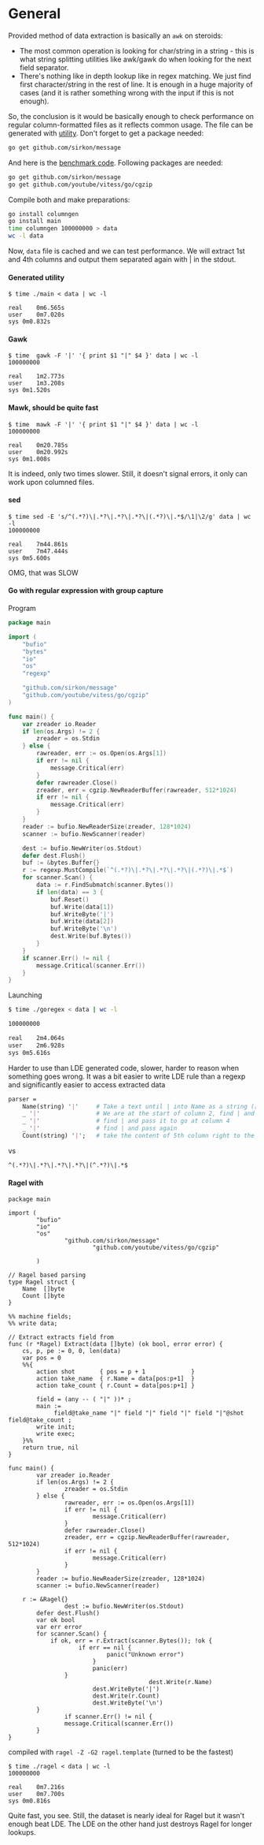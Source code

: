 # General
Provided method of data extraction is basically an `awk` on steroids:
* The most common operation is looking for char/string in a string - this is what string splitting utilities like awk/gawk do when looking for the next field separator.
* There's nothing like in depth lookup like in regex matching. We just find first character/string in the rest of line. It is enough in a huge majority of cases (and it is rather something wrong with the input if this is not enough).

So, the conclusion is it would be basically enough to check performance on regular column-formatted files as it reflects common usage. The file can be generated with [utility](https://github.com/sirkon/ldetool/blob/master/columngen.7z). Don't forget to get a package needed:
```bash
go get github.com/sirkon/message
```
And here is the [benchmark code](https://github.com/sirkon/ldetool/blob/master/benchmarker.7z). Following packages are needed:
```bash
go get github.com/sirkon/message
go get github.com/youtube/vitess/go/cgzip
```
Compile both and make preparations:
```bash
go install columngen
go install main
time columngen 100000000 > data
wc -l data
```
Now, `data` file is cached and we can test performance. We will extract 1st and 4th columns and output them separated again with | in the stdout.

#### Generated utility
```
$ time ./main < data | wc -l

real	0m6.565s
user	0m7.020s
sys	0m0.832s
```
#### Gawk
```
$ time  gawk -F '|' '{ print $1 "|" $4 }' data | wc -l
100000000

real	1m2.773s
user	1m3.208s
sys	0m1.520s
```
#### Mawk, should be quite fast
```
$ time  mawk -F '|' '{ print $1 "|" $4 }' data | wc -l
100000000

real	0m20.785s
user	0m20.992s
sys	0m1.008s
```
It is indeed, only two times slower. Still, it doesn't signal errors, it only can work upon columned files.
#### sed
```
$ time sed -E 's/^(.*?)\|.*?\|.*?\|.*?\|(.*?)\|.*$/\1|\2/g' data | wc -l
100000000

real	7m44.861s
user	7m47.444s
sys	0m5.600s
```
OMG, that was SLOW
#### Go with regular expression with group capture 
Program
```go
package main

import (
	"bufio"
	"bytes"
	"io"
	"os"
	"regexp"

	"github.com/sirkon/message"
	"github.com/youtube/vitess/go/cgzip"
)

func main() {
	var zreader io.Reader
	if len(os.Args) != 2 {
		zreader = os.Stdin
	} else {
		rawreader, err := os.Open(os.Args[1])
		if err != nil {
			message.Critical(err)
		}
		defer rawreader.Close()
		zreader, err = cgzip.NewReaderBuffer(rawreader, 512*1024)
		if err != nil {
			message.Critical(err)
		}
	}
	reader := bufio.NewReaderSize(zreader, 128*1024)
	scanner := bufio.NewScanner(reader)

	dest := bufio.NewWriter(os.Stdout)
	defer dest.Flush()
	buf := &bytes.Buffer{}
	r := regexp.MustCompile(`^(.*?)\|.*?\|.*?\|.*?\|(.*?)\|.*$`)
	for scanner.Scan() {
		data := r.FindSubmatch(scanner.Bytes())
		if len(data) == 3 {
			buf.Reset()
			buf.Write(data[1])
			buf.WriteByte('|')
			buf.Write(data[2])
			buf.WriteByte('\n')
			dest.Write(buf.Bytes())
		}
	}
	if scanner.Err() != nil {
		message.Critical(scanner.Err())
	}
}
```
Launching
```bash
$ time ./goregex < data | wc -l

100000000

real	2m4.064s
user	2m6.928s
sys	0m5.616s
```
Harder to use than LDE generated code, slower, harder to reason when something goes wrong. It was a bit easier to write LDE 
rule than a regexp and significantly easier to access extracted data
```perl
parser =
    Name(string) '|'     # Take a text until | into Name as a string ([]byte, actually), then pass |
    _ '|'                # We are at the start of column 2, find | and pass it
    _ '|'                # find | and pass it to go at column 4
    _ '|'                # find | and pass again
    Count(string) '|';   # take the content of 5th column right to the | and exit
``` 
vs
```
^(.*?)\|.*?\|.*?\|.*?\|(^.*?)\|.*$
```
#### Ragel with

```ragel
package main

import (
        "bufio"
        "io"
        "os"
                "github.com/sirkon/message"
                        "github.com/youtube/vitess/go/cgzip"

        )

// Ragel based parsing
type Ragel struct {
    Name  []byte
    Count []byte
}

%% machine fields;
%% write data;

// Extract extracts field from
func (r *Ragel) Extract(data []byte) (ok bool, error error) {
    cs, p, pe := 0, 0, len(data)
    var pos = 0
    %%{
        action shot       { pos = p + 1             }
        action take_name  { r.Name = data[pos:p+1]  }
        action take_count { r.Count = data[pos:p+1] }

        field = (any -- ( "|" ))* ;
        main :=
             field@take_name "|" field "|" field "|" field "|"@shot field@take_count ;
        write init;
        write exec;
    }%%
    return true, nil
}

func main() {
        var zreader io.Reader
        if len(os.Args) != 2 {
                zreader = os.Stdin
        } else {
                rawreader, err := os.Open(os.Args[1])
                if err != nil {
                        message.Critical(err)
                }
                defer rawreader.Close()
                zreader, err = cgzip.NewReaderBuffer(rawreader, 512*1024)
                if err != nil {
                        message.Critical(err)
                }
        }
        reader := bufio.NewReaderSize(zreader, 128*1024)
        scanner := bufio.NewScanner(reader)

    r := &Ragel{}
                dest := bufio.NewWriter(os.Stdout)
        defer dest.Flush()
        var ok bool
        var err error
        for scanner.Scan() {
            if ok, err = r.Extract(scanner.Bytes()); !ok {
                    if err == nil {
                            panic("Unknown error")
                        }
                        panic(err)
                }
                                        dest.Write(r.Name)
                        dest.WriteByte('|')
                        dest.Write(r.Count)
                        dest.WriteByte('\n')
        }
                if scanner.Err() != nil {
                message.Critical(scanner.Err())
        }
}
```
compiled with `ragel -Z -G2 ragel.template` (turned to be the fastest)
```
$ time ./ragel < data | wc -l
100000000

real	0m7.216s
user	0m7.700s
sys	0m0.816s
```
Quite fast, you see. Still, the dataset is nearly ideal for Ragel but it wasn't enough beat LDE. The LDE on the other hand just destroys Ragel for longer lookups.
